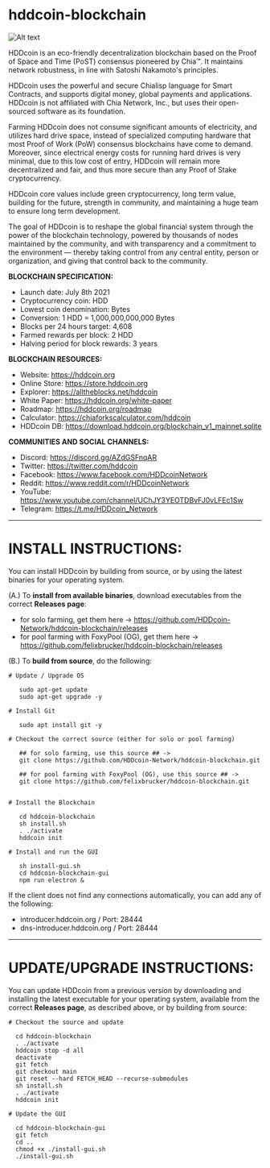 # hddcoin-blockchain 

![Alt text](https://hddcoin.org/images/hddcoin_100.png)

HDDcoin is an eco-friendly decentralization blockchain based on the Proof of Space and Time (PoST) consensus pioneered by Chia™. It maintains network robustness, in line with Satoshi Nakamoto's principles.

HDDcoin uses the powerful and secure Chialisp language for Smart Contracts, and supports digital money, global payments and applications. HDDcoin is not affiliated with Chia Network, Inc., but uses their open-sourced software as its foundation.

Farming HDDcoin does not consume significant amounts of electricity, and utilizes hard drive space, instead of specialized computing hardware that most Proof of Work (PoW) consensus blockchains have come to demand. Moreover, since electrical energy costs for running hard drives is very minimal, due to this low cost of entry, HDDcoin will remain more decentralized and fair, and thus more secure than any Proof of Stake cryptocurrency.

HDDcoin core values include green cryptocurrency, long term value, building for the future, strength in community, and maintaining a huge team to ensure long term development.

The goal of HDDcoin is to reshape the global financial system through the power of the blockchain technology, powered by thousands of nodes maintained by the community, and with transparency and a commitment to the environment — thereby taking control from any central entity, person or organization, and giving that control back to the community.

**BLOCKCHAIN SPECIFICATION:**
- Launch date: July 8th 2021
- Cryptocurrency coin: HDD
- Lowest coin denomination: Bytes
- Conversion: 1 HDD = 1,000,000,000,000 Bytes
- Blocks per 24 hours target: 4,608
- Farmed rewards per block: 2 HDD
- Halving period for block rewards: 3 years

**BLOCKCHAIN RESOURCES:**
- Website: https://hddcoin.org
- Online Store: https://store.hddcoin.org
- Explorer: https://alltheblocks.net/hddcoin
- White Paper: https://hddcoin.org/white-paper
- Roadmap: https://hddcoin.org/roadmap
- Calculator: https://chiaforkscalculator.com/hddcoin
- HDDcoin DB: https://download.hddcoin.org/blockchain_v1_mainnet.sqlite

**COMMUNITIES AND SOCIAL CHANNELS:**
- Discord: https://discord.gg/AZdGSFnqAR
- Twitter: https://twitter.com/hddcoin
- Facebook: https://www.facebook.com/HDDcoinNetwork
- Reddit: https://www.reddit.com/r/HDDcoinNetwork
- YouTube: https://www.youtube.com/channel/UChJY3YEOTDBvFJ0vLFEc1Sw
- Telegram: https://t.me/HDDcoin_Network


***********************************************
# INSTALL INSTRUCTIONS:

You can install HDDcoin by building from source, or by using the latest binaries for your operating system.

(A.) To **install from available binaries**, download executables from the correct **Releases page**:

   - for solo farming, get them here ->
   https://github.com/HDDcoin-Network/hddcoin-blockchain/releases
   - for pool farming with FoxyPool (OG), get them here ->
   https://github.com/felixbrucker/hddcoin-blockchain/releases


(B.) To **build from source**, do the following:

```
# Update / Upgrade OS

   sudo apt-get update
   sudo apt-get upgrade -y

# Install Git

   sudo apt install git -y

# Checkout the correct source (either for solo or pool farming)

   ## for solo farming, use this source ## ->
   git clone https://github.com/HDDcoin-Network/hddcoin-blockchain.git

   ## for pool farming with FoxyPool (OG), use this source ## ->
   git clone https://github.com/felixbrucker/hddcoin-blockchain.git

  
# Install the Blockchain

   cd hddcoin-blockchain
   sh install.sh
   . ./activate
   hddcoin init

# Install and run the GUI

   sh install-gui.sh
   cd hddcoin-blockchain-gui
   npm run electron &
```

If the client does not find any connections automatically, you can add any of the following:

- introducer.hddcoin.org / Port: 28444
- dns-introducer.hddcoin.org / Port: 28444

***********************************************
# UPDATE/UPGRADE INSTRUCTIONS:

You can update HDDcoin from a previous version by downloading and installing the latest executable for your operating system, available from the correct **Releases page**, as described above, or by building from source:

```
# Checkout the source and update

  cd hddcoin-blockchain
  . ./activate
  hddcoin stop -d all
  deactivate
  git fetch
  git checkout main
  git reset --hard FETCH_HEAD --recurse-submodules
  sh install.sh
  . ./activate
  hddcoin init

# Update the GUI

  cd hddcoin-blockchain-gui
  git fetch
  cd ..
  chmod +x ./install-gui.sh
  ./install-gui.sh
```
